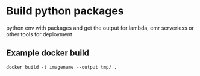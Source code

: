 
# Build python packages

python env with packages and get the output for lambda, emr serverless or other tools for deployment


## Example docker build

```shell
docker build -t imagename --output tmp/ .
```
